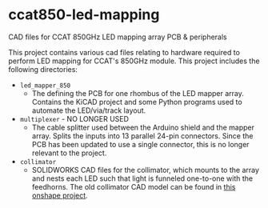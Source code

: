 # ccat850-led-mapping
CAD files for CCAT 850GHz LED mapping array PCB &amp; peripherals

This project contains various cad files relating to hardware required to perform LED mapping for CCAT's 850GHz module.
This project includes the following directories:
- ``led_mapper_850``
  - The defining the PCB for one rhombus of the LED mapper array. Contains the KiCAD project and some Python programs used to automate the LED/via/track layout.
- ``multiplexer`` - NO LONGER USED
  - The cable splitter used between the Arduino shield and the mapper array. Splits the inputs into 13 parallel 24-pin connectors. Since the PCB has been updated to use a single connector, this is no longer relevant to the project.
- ``collimator``
  - SOLIDWORKS CAD files for the collimator, which mounts to the array and nests each LED such that light is funneled one-to-one with the feedhorns. The old collimator CAD model can be found in [this onshape project](https://cad.onshape.com/documents/4a9874995d3b4039a34f4491/w/a61d1c1f9ee3ea8193c6d7eb/e/afbea4677e4648f6492246a2).
